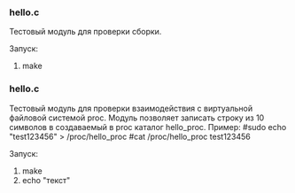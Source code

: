 ### hello.c
Тестовый модуль для проверки сборки.

Запуск:
1) make

### hello.c
Тестовый модуль для проверки взаимодействия с виртуальной файловой системой proc.
Модуль позволяет записать строку из 10 символов в создаваемый в proc каталог hello_proc.
Пример:
#sudo echo "test123456" > /proc/hello_proc
#cat /proc/hello_proc
test123456

Запуск:
1) make
2) echo "текст"
